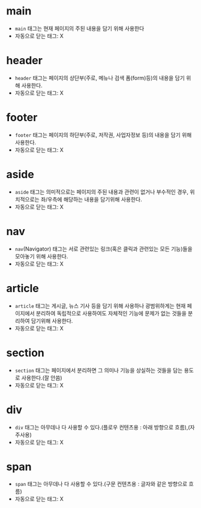 # main
- `main` 태그는 현재 페이지의 주된 내용을 담기 위해 사용한다
- 자동으로 닫는 태그: X
# header
- `header` 태그는 페이지의 상단부(주로, 메뉴나 검색 폼(form)등)의 내용을 담기 위해 사용한다.
- 자동으로 닫는 태그: X
# footer
- `footer` 태그는 페이지의 하단부(주로, 저작권, 사업자정보 등)의 내용을 담기 위해 사용한다.
- 자동으로 닫는 태그: X
# aside
- `aside` 태그는 의미적으로는 페이지의 주된 내용과 관련이 없거나 부수적인 경우, 위치적으로는 좌/우측에 해당하는 내용을 담기위해 사용한다.
- 자동으로 닫는 태그: X
# nav
- `nav`(Navigator) 태그는 서로 관련있는 링크(혹은 클릭과 관련있는 모든 기능)들을 모아놓기 위해 사용한다.
- 자동으로 닫는 태그: X
# article
- `article` 태그는 게시글, 뉴스 기사 등을 담기 위해 사용하나 광범위하게는 현재 페이지에서 분리하여 독립적으로 사용하여도 자체적인 기능에 문제가 없는 것들을 분리하여 담기위해 사용한다.
- 자동으로 닫는 태그: X
# section
- `section` 태그는 페이지에서 분리하면 그 의미나 기능을 상실하는 것들을 담는 용도로 사용한다.(잘 안씀)
- 자동으로 닫는 태그: X
# div
- `div` 태그는 아무데나 다 사용할 수 있다.(플로우 컨텐츠용 : 아래 방향으로 흐름),(자주사용)
- 자동으로 닫는 태그: X
# span
- `span` 태그는 아무데나 다 사용할 수 있다.(구문 컨텐츠용 : 글자와 같은 방향으로 흐름)
- 자동으로 닫는 태그: X
